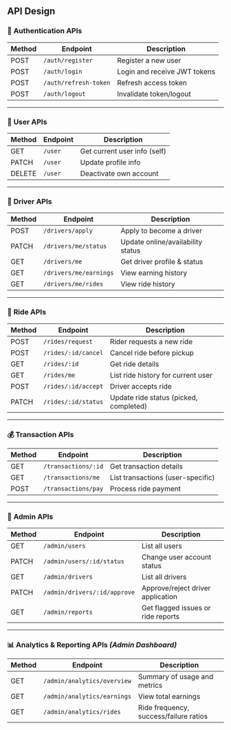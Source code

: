 ## API Design

### 🔐 **Authentication APIs**

| Method | Endpoint              | Description                  |
| ------ | --------------------- | ---------------------------- |
| POST   | `/auth/register`      | Register a new user          |
| POST   | `/auth/login`         | Login and receive JWT tokens |
| POST   | `/auth/refresh-token` | Refresh access token         |
| POST   | `/auth/logout`        | Invalidate token/logout      |

---

### 👤 **User APIs**

| Method | Endpoint | Description                  |
| ------ | -------- | ---------------------------- |
| GET    | `/user`  | Get current user info (self) |
| PATCH  | `/user`  | Update profile info          |
| DELETE | `/user`  | Deactivate own account       |

---

### 🚗 **Driver APIs**

| Method | Endpoint               | Description                       |
| ------ | ---------------------- | --------------------------------- |
| POST   | `/drivers/apply`       | Apply to become a driver          |
| PATCH  | `/drivers/me/status`   | Update online/availability status |
| GET    | `/drivers/me`          | Get driver profile & status       |
| GET    | `/drivers/me/earnings` | View earning history              |
| GET    | `/drivers/me/rides`    | View ride history                 |

---

### 🚕 **Ride APIs**

| Method | Endpoint            | Description                            |
| ------ | ------------------- | -------------------------------------- |
| POST   | `/rides/request`    | Rider requests a new ride              |
| POST   | `/rides/:id/cancel` | Cancel ride before pickup              |
| GET    | `/rides/:id`        | Get ride details                       |
| GET    | `/rides/me`         | List ride history for current user     |
| POST   | `/rides/:id/accept` | Driver accepts ride                    |
| PATCH  | `/rides/:id/status` | Update ride status (picked, completed) |

---

### 💰 **Transaction APIs**

| Method | Endpoint            | Description                       |
| ------ | ------------------- | --------------------------------- |
| GET    | `/transactions/:id` | Get transaction details           |
| GET    | `/transactions/me`  | List transactions (user-specific) |
| POST   | `/transactions/pay` | Process ride payment              |

---

### 💼 **Admin APIs**

| Method | Endpoint                     | Description                        |
| ------ | ---------------------------- | ---------------------------------- |
| GET    | `/admin/users`               | List all users                     |
| PATCH  | `/admin/users/:id/status`    | Change user account status         |
| GET    | `/admin/drivers`             | List all drivers                   |
| PATCH  | `/admin/drivers/:id/approve` | Approve/reject driver application  |
| GET    | `/admin/reports`             | Get flagged issues or ride reports |

---

### 📊 **Analytics & Reporting APIs** _(Admin Dashboard)_

| Method | Endpoint                    | Description                            |
| ------ | --------------------------- | -------------------------------------- |
| GET    | `/admin/analytics/overview` | Summary of usage and metrics           |
| GET    | `/admin/analytics/earnings` | View total earnings                    |
| GET    | `/admin/analytics/rides`    | Ride frequency, success/failure ratios |
